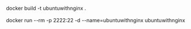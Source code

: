docker build -t ubuntuwithnginx .
<br><br>
docker run --rm -p 2222:22 -d --name=ubuntuwithnginx ubuntuwithnginx
